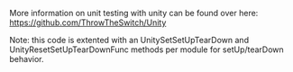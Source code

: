 More information on unit testing with unity can be found over here:
	https://github.com/ThrowTheSwitch/Unity

Note: this code is extented with an 
	UnitySetSetUpTearDown and UnityResetSetUpTearDownFunc
	methods per module for setUp/tearDown behavior.

